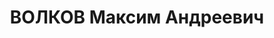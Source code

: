 ---
title: ВОЛКОВ Максим Андреевич
description: '17.08.1896, Російська Федерація Kалінінська область, Сомковський р-н.,
  с. Трояки, росіянин, освiта вища, військовослужбовець, колишній член ВКП(б).

  Арешт. 29.09.1937. Військовою колегією Верховного Суду СРСР за ст. 54-1-б КК УРСР
  (зрада батьківщини військовослужбовцем), ст. 54-8 КК УРСР (терористичний акт), ст.
  54-11 КК УРСР (підготування до контрреволюційних злочинів) 19.11.1937 засуджений
  до ВМП, конфіскація усього майна, розстріляний 20.11.1937р. у м. Києві'
---